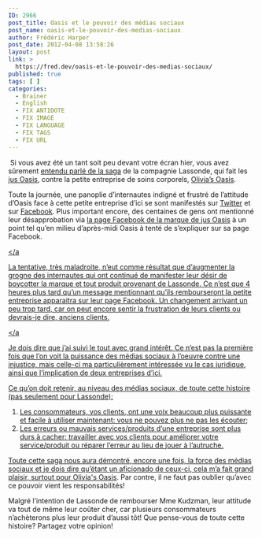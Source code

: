 ```yaml
---
ID: 2966
post_title: Oasis et le pouvoir des médias sociaux
post_name: oasis-et-le-pouvoir-des-medias-sociaux
author: Frédéric Harper
post_date: 2012-04-08 13:58:26
layout: post
link: >
  https://fred.dev/oasis-et-le-pouvoir-des-medias-sociaux/
published: true
tags: [ ]
categories:
  - Brainer
  - English
  - FIX ANTIDOTE
  - FIX IMAGE
  - FIX LANGUAGE
  - FIX TAGS
  - FIX URL
---
```

<div class="mceTemp mceIEcenter">
  <img title="Lassonde_Oasis" src="http://fred.dev/wp-content/uploads/2012/04/Lassonde_Oasis.gif" alt="" /></div<p>
    Si vous avez été un tant soit peu devant votre écran hier, vous avez sûrement <a href="https://www.cyberpresse.ca/actualites/quebec-canada/justice-et-faits-divers/201204/07/01-4513285-pas-touche-au-mot-oasis.php" target="_blank" rel="noopener noreferrer">entendu parlé de la saga</a> de la compagnie Lassonde, qui fait les <a href="https://www.facebook.com/oasiscanada" target="_blank" rel="noopener noreferrer">jus Oasis</a>, contre la petite entreprise de soins corporels, <a href="https://www.oliviasoasis.com/" target="_blank" rel="noopener noreferrer">Olivia’s Oasis</a>.
  </p>
  
  <p>
    Toute la journée, une panoplie d’internautes indigné et frustré de l’attitude d’Oasis face à cette petite entreprise d’ici se sont manifestés sur <a href="https://twitter.com/#!/search/oasis" target="_blank" rel="noopener noreferrer">Twitter</a> et sur <a href="https://www.facebook.com/oasiscanada" target="_blank" rel="noopener noreferrer">Facebook</a>. Plus important encore, des centaines de gens ont mentionné leur désapprobation via <a href="https://www.facebook.com/oasiscanada" target="_blank" rel="noopener noreferrer">la page Facebook de la marque de jus Oasis</a> à un point tel qu’en milieu d’après-midi Oasis à tenté de s’expliquer sur sa page Facebook.
  </p>
  
  <a href="http://fred.dev/wp-content/uploads/2012/04/2012-04-08_0933.png"><img title="2012-04-08_0933" src="http://fred.dev/wp-content/uploads/2012/04/2012-04-08_0933.png" alt="" /></a<p>
    La tentative, très maladroite, n’eut comme résultat que d’augmenter la grogne des internautes qui ont continué de manifester leur désir de boycotter la marque et tout produit provenant de Lassonde. Ce n’est que 4 heures plus tard qu’un message mentionnant qu’ils rembourseront la petite entreprise apparaitra sur leur page Facebook. Un changement arrivant un peu trop tard, car on peut encore sentir la frustration de leurs clients ou devrais-je dire, anciens clients.
  </p></a>
  
  <a href="http://fred.dev/wp-content/uploads/2012/04/2012-04-08_0938.png"><img title="2012-04-08_0938" src="http://fred.dev/wp-content/uploads/2012/04/2012-04-08_0938.png" alt="" /></a<p>
    Je dois dire que j’ai suivi le tout avec grand intérêt. Ce n’est pas la première fois que l’on voit la puissance des médias sociaux à l’oeuvre contre une injustice, mais celle-ci ma particulièrement intéressée vu le cas juridique, ainsi que l’implication de deux entreprises d’ici.
  </p>
  
  <p>
    Ce qu’on doit retenir, au niveau des médias sociaux, de toute cette histoire (pas seulement pour Lassonde):
  </p>
  
  <ol>
    <li>
      Les consommateurs, vos clients, ont une voix beaucoup plus puissante et facile à utiliser maintenant: vous ne pouvez plus ne pas les écouter;
    </li>
    <li>
      Les erreurs ou mauvais services/produits d’une entreprise sont plus durs à cacher: travailler avec vos clients pour améliorer votre service/produit ou réparer l’erreur au lieu de jouer à l’autruche.
    </li>
  </ol>
  
  <p>
    Toute cette saga nous aura démontré, encore une fois, la force des médias sociaux et je dois dire qu’étant un aficionado de ceux-ci, cela m’a fait grand plaisir, surtout pour <a href="https://www.oliviasoasis.com/" target="_blank" rel="noopener noreferrer">Olivia's Oasis</a>. Par contre, il ne faut pas oublier qu’avec ce pouvoir vient les responsabilités!
  </p>
  
  <p>
    Malgré l’intention de Lassonde de rembourser Mme Kudzman, leur attitude va tout de même leur coûter cher, car plusieurs consommateurs n’achèterons plus leur produit d’aussi tôt! Que pense-vous de toute cette histoire? Partagez votre opinion!
  </p></a>
</div>
